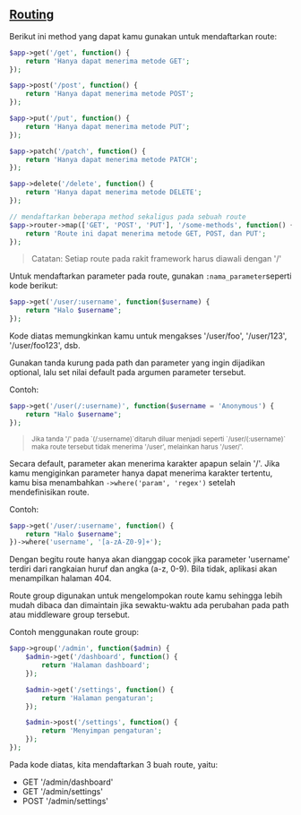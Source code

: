 
<a id="routing"></a>
## [Routing](#routing)

Berikut ini method yang dapat kamu gunakan untuk mendaftarkan route:

```php
$app->get('/get', function() {
    return 'Hanya dapat menerima metode GET';
});

$app->post('/post', function() {
    return 'Hanya dapat menerima metode POST';
});

$app->put('/put', function() {
    return 'Hanya dapat menerima metode PUT';
});

$app->patch('/patch', function() {
    return 'Hanya dapat menerima metode PATCH';
});

$app->delete('/delete', function() {
    return 'Hanya dapat menerima metode DELETE';
});

// mendaftarkan beberapa method sekaligus pada sebuah route
$app->router->map(['GET', 'POST', 'PUT'], '/some-methods', function() {
    return 'Route ini dapat menerima metode GET, POST, dan PUT';
});
```             

> Catatan: Setiap route pada rakit framework harus diawali dengan '/'

Untuk mendaftarkan parameter pada route, gunakan `:nama_parameter`seperti kode berikut:

```php
$app->get('/user/:username', function($username) {
    return "Halo $username";
});
```

Kode diatas memungkinkan kamu untuk mengakses '/user/foo', '/user/123', '/user/foo123', dsb.

Gunakan tanda kurung pada path dan parameter yang ingin dijadikan optional, lalu set nilai default pada argumen parameter tersebut.

Contoh:

```php
$app->get('/user(/:username)', function($username = 'Anonymous') {
    return "Halo $username";
});
```

<blockquote>
    <small>
        Jika tanda '/' pada `(/:username)`ditaruh diluar menjadi seperti `/user/(:username)`
        maka route tersebut tidak menerima '/user', melainkan harus '/user/'. 
    </small>
</blockquote>

Secara default, parameter akan menerima karakter apapun selain '/'. 
Jika kamu mengiginkan parameter hanya dapat menerima karakter tertentu, kamu bisa menambahkan `->where('param', 'regex')`
setelah mendefinisikan route. 

Contoh:

```php
$app->get('/user/:username', function() {
    return "Halo $username";
})->where('username', '[a-zA-Z0-9]+');
```

Dengan begitu route hanya akan dianggap cocok jika parameter 'username' terdiri dari rangkaian huruf dan angka (a-z, 0-9).
Bila tidak, aplikasi akan menampilkan halaman 404.

Route group digunakan untuk mengelompokan route kamu sehingga lebih mudah dibaca dan dimaintain jika sewaktu-waktu ada perubahan pada path atau middleware group tersebut.

Contoh menggunakan route group:

```php
$app->group('/admin', function($admin) {
    $admin->get('/dashboard', function() {
        return 'Halaman dashboard';
    });

    $admin->get('/settings', function() {
        return 'Halaman pengaturan';
    });

    $admin->post('/settings', function() {
        return 'Menyimpan pengaturan';
    });
});
```

Pada kode diatas, kita mendaftarkan 3 buah route, yaitu:

* GET '/admin/dashboard'
* GET '/admin/settings'
* POST '/admin/settings'
